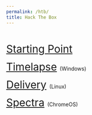 ```yaml
---
permalink: /htb/
title: Hack The Box
---
```


<br>


<span style="font-size:2em;">   [Starting Point](/htb/Starting-Point)   </span>   

<span style="font-size:2em;">   [Timelapse](/htb/timelapse)   </span>   (Windows)

<span style="font-size:2em;">   [Delivery](/htb/delivery)   </span>   (Linux)

<span style="font-size:2em;">   [Spectra](/htb/spectra)   </span>   (ChromeOS)
